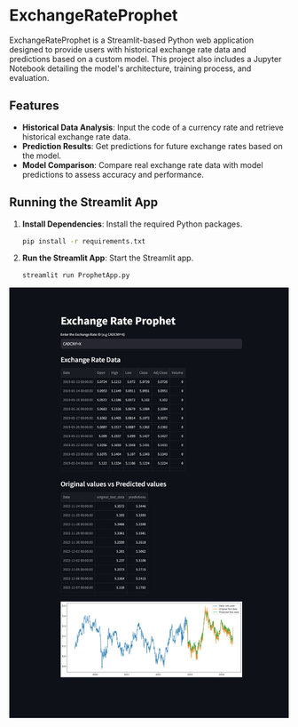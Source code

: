# ExchangeRateProphet

ExchangeRateProphet is a Streamlit-based Python web application designed to provide users with historical exchange rate data and predictions based on a custom model. This project also includes a Jupyter Notebook detailing the model's architecture, training process, and evaluation.

## Features

- **Historical Data Analysis**: Input the code of a currency rate and retrieve historical exchange rate data.
- **Prediction Results**: Get predictions for future exchange rates based on the model.
- **Model Comparison**: Compare real exchange rate data with model predictions to assess accuracy and performance.

## Running the Streamlit App
   
1. **Install Dependencies**: Install the required Python packages.
   ```bash
   pip install -r requirements.txt
    ```

2. **Run the Streamlit App**: Start the Streamlit app.
    ```bash
    streamlit run ProphetApp.py
   ```
   

![img.png](img.png)
